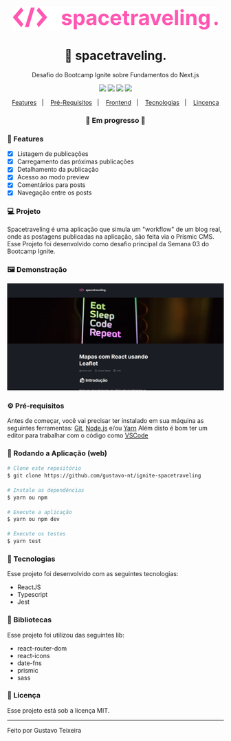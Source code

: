 <p align="center">
  <img src="https://github.com/gustavo-nt/ignite-spacetraveling/blob/master/public/logo-github.svg" alt="Spacetraveling" />
</p>

<h1 align="center">
    🚀 </> spacetraveling.
</h1>
<p align="center">Desafio do Bootcamp Ignite sobre Fundamentos do Next.js</p>

<p align="center">
  <img src="https://img.shields.io/badge/react%20version-16.13.1-informational"/>
  <img src="https://img.shields.io/badge/score-10.00-important" />
  <img src="https://img.shields.io/badge/last%20commit-november-blue" />
  <img src="https://img.shields.io/badge/license-MIT-success"/>
</p>

<p align="center">
  <a href="#-features">Features</a>&nbsp;&nbsp;&nbsp;|&nbsp;&nbsp;&nbsp;
  <a href="#-pré-requisitos">Pré-Requisitos</a>&nbsp;&nbsp;&nbsp;|&nbsp;&nbsp;&nbsp;
  <a href="#-rodando-a-aplicação-web">Frontend</a>&nbsp;&nbsp;&nbsp;|&nbsp;&nbsp;&nbsp;
  <a href="#-tecnologias">Tecnologias</a>&nbsp;&nbsp;&nbsp;|&nbsp;&nbsp;&nbsp;
  <a href="#-licença">Lincença</a>
</p>

<h3 align="center"> 
🚧  Em progresso  🚧
</h3>

### 📎 Features

- [x] Listagem de publicações
- [x] Carregamento das próximas publicações 
- [x] Detalhamento da publicação
- [x] Acesso ao modo preview
- [x] Comentários para posts
- [x] Navegação entre os posts

### 💻 Projeto
Spacetraveling é uma aplicação que simula um "workflow" de um blog real, onde as postagens publicadas na aplicação, são feita via o Prismic CMS. Esse Projeto foi desenvolvido como desafio principal da Semana 03 do Bootcamp Ignite.

### 🖼 Demonstração
<p>
   <img src="https://github.com/gustavo-nt/ignite-spacetraveling/blob/master/public/post.png" alt="Post"/>
</p>

### ⚙ Pré-requisitos

Antes de começar, você vai precisar ter instalado em sua máquina as seguintes ferramentas:
[Git](https://git-scm.com), [Node.js](https://nodejs.org/en/) e/ou [Yarn](https://https://yarnpkg.com/) 
Além disto é bom ter um editor para trabalhar com o código como [VSCode](https://code.visualstudio.com/)

### 🎲 Rodando a Aplicação (web)

```bash
# Clone este repositório
$ git clone https://github.com/gustavo-nt/ignite-spacetraveling

# Instale as dependências
$ yarn ou npm

# Execute a aplicação
$ yarn ou npm dev

# Execute os testes
$ yarn test
```

### 🚀 Tecnologias

Esse projeto foi desenvolvido com as seguintes tecnologias:

- ReactJS
- Typescript
- Jest

### 📕 Bibliotecas

Esse projeto foi utilizou das seguintes lib:

- react-router-dom
- react-icons
- date-fns
- prismic
- sass

### 📝 Licença

Esse projeto está sob a licença MIT.

<hr/>

Feito por Gustavo Teixeira

